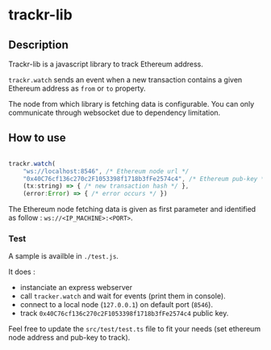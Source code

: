 # trackr-lib


## Description

Trackr-lib is a javascript library to track Ethereum address.

`trackr.watch` sends an event when a new transaction contains a given Ethereum address as `from` or `to` property.

The node from which library is fetching data is configurable. You can only communicate through websocket due to dependency limitation.

## How to use

```javascript

trackr.watch(
    "ws://localhost:8546", /* Ethereum node url */
    "0x40C76cf136c270c2F1053398f1718b3fFe2574c4", /* Ethereum pub-key */
    (tx:string) => { /* new transaction hash */ },
    (error:Error) => { /* error occurs */ })

```

The Ethereum node fetching data is given as first parameter and identified as follow : `ws://<IP_MACHINE>:<PORT>`. 

### Test 

A sample is availble in `./test.js`. 

It does : 

* instanciate an express webserver 
* call `tracker.watch` and wait for events (print them in console).
* connect to a local node (`127.0.0.1`) on default port (`8546`).
* track `0x40C76cf136c270c2F1053398f1718b3fFe2574c4` public key.

Feel free to update the `src/test/test.ts` file to fit your needs (set ethereum node address and pub-key to track).

